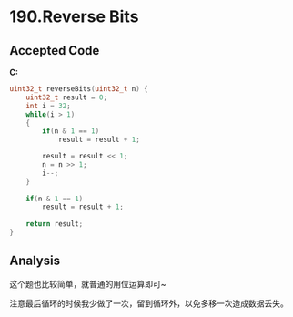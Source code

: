 # 190.Reverse Bits

## Accepted Code

**C:**

```c
uint32_t reverseBits(uint32_t n) {
    uint32_t result = 0;
    int i = 32;
    while(i > 1)
    {
        if(n & 1 == 1)
            result = result + 1;

        result = result << 1;
        n = n >> 1;
        i--;
    }
    
    if(n & 1 == 1)
        result = result + 1;
    
    return result;
}
```

## Analysis

这个题也比较简单，就普通的用位运算即可~

注意最后循环的时候我少做了一次，留到循环外，以免多移一次造成数据丢失。